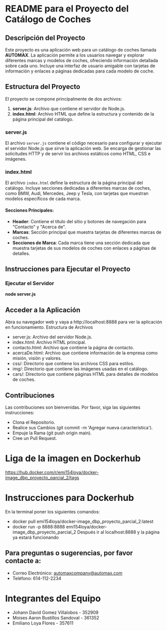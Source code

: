 # README para el Proyecto del Catálogo de Coches

## Descripción del Proyecto

Este proyecto es una aplicación web para un catálogo de coches llamada **AUTOMAX**. La aplicación permite a los usuarios navegar y explorar diferentes marcas y modelos de coches, ofreciendo información detallada sobre cada uno. Incluye una interfaz de usuario amigable con tarjetas de información y enlaces a páginas dedicadas para cada modelo de coche.

## Estructura del Proyecto

El proyecto se compone principalmente de dos archivos:

1. **server.js**: Archivo que contiene el servidor de Node.js.
2. **index.html**: Archivo HTML que define la estructura y contenido de la página principal del catálogo.

### server.js

El archivo `server.js` contiene el código necesario para configurar y ejecutar el servidor Node.js que sirve la aplicación web. Se encarga de gestionar las solicitudes HTTP y de servir los archivos estáticos como HTML, CSS e imágenes.

### index.html

El archivo `index.html` define la estructura de la página principal del catálogo. Incluye secciones dedicadas a diferentes marcas de coches, como BMW, Audi, Mercedes, Jeep y Tesla, con tarjetas que muestran modelos específicos de cada marca.

#### Secciones Principales:

- **Header**: Contiene el título del sitio y botones de navegación para "Contacto" y "Acerca de".
- **Marcas**: Sección principal que muestra tarjetas de diferentes marcas de coches.
- **Secciones de Marca**: Cada marca tiene una sección dedicada que muestra tarjetas de sus modelos de coches con enlaces a páginas de detalles.

## Instrucciones para Ejecutar el Proyecto


### Ejecutar el Servidor



**node server.js**

## Acceder a la Aplicación

Abra su navegador web y vaya a http://localhost:8888 para ver la aplicación en funcionamiento.
Estructura de Archivos

-   server.js: Archivo del servidor Node.js.
-   index.html: Archivo HTML principal.
-   contacto.html: Archivo que contiene la página de contacto.
-   acercaDe.html: Archivo que contiene información de la empresa como misión, visión y valores.
-   css/: Directorio que contiene los archivos CSS para estilos.
-   img/: Directorio que contiene las imágenes usadas en el catálogo.
-   cars/: Directorio que contiene páginas HTML para detalles de modelos de coches.

## Contribuciones

Las contribuciones son bienvenidas. Por favor, siga las siguientes instrucciones:

-    Clona el Repositorio.
-    Realice sus Cambios (git commit -m 'Agregar nueva característica').
-    Empuje la Rama (git push origin main).
-    Cree un Pull Request.

# Liga de la imagen en Dockerhub
https://hub.docker.com/r/emi154loya/docker-image_dbp_proyecto_parcial_2/tags

# Instrucciones para Dockerhub
En la terminal poner los siguientes comandos: 
- docker pull emi154loya/docker-image_dbp_proyecto_parcial_2:latest
- docker run -p 8888:8888 emi154loya/docker-image_dbp_proyecto_parcial_2
Después ir al localhost:8888 y la página ya estará funcionando

## Para preguntas o sugerencias, por favor contacte a:

-    Correo Electrónico: automaxcompany@automax.com
-    Teléfono: 614-112-2234

# Integrantes del Equipo

- Johann David Gomez Villalobos - 352909
- Moises Aaron Bustillos Sandoval - 361352
- Emiliano Loya Flores - 357611
